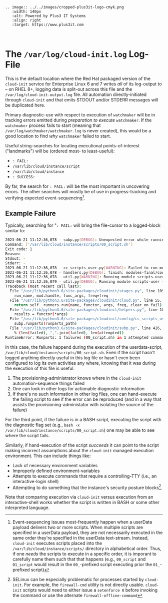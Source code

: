 ```{eval-rst}
.. image:: ../../images/cropped-plus3it-logo-cmyk.png
   :width: 140px
   :alt: Powered by Plus3 IT Systems
   :align: right
   :target: https://www.plus3it.com
```
<br>

# The `/var/log/cloud-init.log` Log-File

This is the default location where the Red Hat packaged version of the `cloud-init` service for Enterprise Linux 6 and 7 writes _all_ of its log-output to &ndash; on RHEL 8+, logging data is split-out across this file and the `/var/log/cloud-init-output.log` file. All automation directly-initiated through `cloud-init` and that emits STDOUT and/or STDERR messages will be duplicated here. 

Primary diagnostic-use with respect to execution of `watchmaker` will be in tracking errors emitted during _preparation to execute_ `watchmaker`. If the `watchmaker` process fails to start (meaning that `/var/log/watchmaker/watchmaker.log` is never created), this would be a good location to find _why_ `watchmaker` failed to start.

Useful string-searches for locating executional points-of-interest ("landmarks") will be (ordered most- to least-useful):

* `: FAIL: `
* `/var/lib/cloud/instance/script`
* `/var/lib/cloud/instance`
* `: SUCCESS: `

By far, the search for `: FAIL:` will be the most important in uncovering errors. The other searches will mostly be of use in progress-tracking and verifying expected event-sequencing[^1].

## Example Failure

Typically, searching for "`: FAIL:` will bring the file-cursor to a logged-block similar to:

~~~bash
2023-06-21 11:12:36,078 - subp.py[DEBUG]: Unexpected error while running command.
Command: ['/var/lib/cloud/instance/scripts/00_script.sh']
Exit code: 1
Reason: -
Stdout: -
Stderr: -
2023-06-21 11:12:36,078 - cc_scripts_user.py[WARNING]: Failed to run module scripts-user (scripts in /var/lib/cloud/instance/scripts)
2023-06-21 11:12:36,078 - handlers.py[DEBUG]: finish: modules-final/config-scripts-user: FAIL: running config-scripts-user with frequency once-per-instance
2023-06-21 11:12:36,078 - util.py[WARNING]: Running module scripts-user (<module 'cloudinit.config.cc_scripts_user' from '/usr/lib/python3.6/site-packages/cloudinit/config/cc_scripts_user.py'>) failed
2023-06-21 11:12:36,079 - util.py[DEBUG]: Running module scripts-user (<module 'cloudinit.config.cc_scripts_user' from '/usr/lib/python3.6/site-packages/cloudinit/config/cc_scripts_user.py'>) failed
Traceback (most recent call last):
  File "/usr/lib/python3.6/site-packages/cloudinit/stages.py", line 1090, in _run_modules
    run_name, mod.handle, func_args, freq=freq
  File "/usr/lib/python3.6/site-packages/cloudinit/cloud.py", line 55, in run
    return self._runners.run(name, functor, args, freq, clear_on_fail)
  File "/usr/lib/python3.6/site-packages/cloudinit/helpers.py", line 185, in run
    results = functor(*args)
  File "/usr/lib/python3.6/site-packages/cloudinit/config/cc_scripts_user.py", line 44, in handle
    subp.runparts(runparts_path)
  File "/usr/lib/python3.6/site-packages/cloudinit/subp.py", line 426, in runparts
    % (len(failed), ",".join(failed), len(attempted))
RuntimeError: Runparts: 1 failures (00_script.sh) in 1 attempted commands
~~~

In this case, the failure happend during the execution of the userdata-script, `/var/lib/cloud/instance/scripts/00_script.sh`. Even if the script hasn't logged anything directly useful in this log file or hasn't even been configured to log its own activities any where, knowing that it was during the execution of this file is useful.

1. The provisioning-administrator knows where in the `cloud-init` automation-sequence things failed
2. One can look in other logs for actionable diagnostic-information
3. If there's no such information in other log files, one can hand-execute the failing script to see if the error can be reproduced (and in a way that assists the provisioning-administator with isolating the source of the failure)

For the third point, if the failure is in a BASH script, executing the script with the diagnostic flag set (e.g., `bash -x /var/lib/cloud/instance/scripts/00_script.sh`) one may be able to see where the script fails.

Similarly, if hand-execution of the script _succeeds_ it can point to the script making incorrect assumptions about the `cloud-init` managed execution environment. This can include things like:

- Lack of necessary environment variables
- Improperly defined environment-variables
- Attempts to execute commands that require a controlling-TTY (i.e., an interactive-login shell)
- Attempting to do something that the instance's security posture blocks[^2].

Note that comparing execution via `cloud-init` versus execution from an interactive-shell works whether the script is written in BASH or some other interpreted language.

[^1]: Event-sequencing issues most-frequently happen when a userData payload delivers two or more scripts. When multiple scripts are specified in a userData payload, they are not necessarily executed in the same order they're specified in the userData text-stream. Instead, `cloud-init` executes scripts placed into the `/var/lib/cloud/instance/scripts/` directory in alphabetical order. Thus, if one _needs_ the scripts to execute in a specific order, it is imporant to carefully name them such that that happens (e.g., `00_script` and `01_script` would result in the `00_`-prefixed script executing prior the `01_`-prefixed script)
[^2]: SELinux can be especially problematic for processes started by `cloud-init`. For example, the `firewall-cmd` utility is not directly usable. `cloud-init` scripts would need to either issue a `setenforce 0` before invoking the command or use the alternate `firewall-offline-command`
